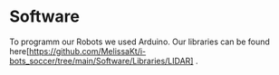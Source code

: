 # Software

To programm our Robots we used Arduino. Our libraries can be found here[https://github.com/MelissaKt/i-bots_soccer/tree/main/Software/Libraries/LIDAR] .
